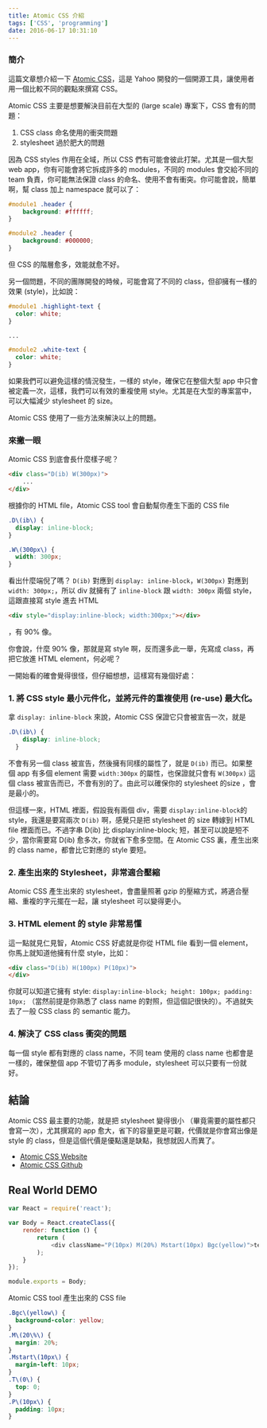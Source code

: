 ```yaml
---
title: Atomic CSS 介紹
tags: ['CSS', 'programming']
date: 2016-06-17 10:31:10
---
```


### 簡介

這篇文章想介紹一下 [Atomic CSS](http://acss.io/)，這是 Yahoo 開發的一個開源工具，讓使用者用一個比較不同的觀點來撰寫 CSS。

Atomic CSS 主要是想要解決目前在大型的 (large scale) 專案下，CSS 會有的問題：

1.  CSS class 命名使用的衝突問題
2.  stylesheet 過於肥大的問題

因為 CSS styles 作用在全域，所以 CSS 們有可能會彼此打架。尤其是一個大型 web app，你有可能會將它拆成許多的 modules，不同的 modules 會交給不同的 team 負責，你可能無法保證 class 的命名、使用不會有衝突。你可能會說，簡單啊，幫 class 加上 namespace 就可以了：

```css
#module1 .header {
    background: #ffffff;
}

#module2 .header {
    background: #000000;
}
```

但 CSS 的階層愈多，效能就愈不好。

另一個問題，不同的團隊開發的時候，可能會寫了不同的 class，但卻擁有一樣的效果 (style)，比如說：

```css
#module1 .highlight-text {
  color: white;
}

...

#module2 .white-text {
  color: white;
}
```

如果我們可以避免這樣的情況發生，一樣的 style，確保它在整個大型 app 中只會被定義一次，這樣，我們可以有效的重複使用 style。尤其是在大型的專案當中，可以大幅減少 stylesheet 的 size。

Atomic CSS 使用了一些方法來解決以上的問題。

### 來撇一眼

Atomic CSS 到底會長什麼樣子呢？

```html
<div class="D(ib) W(300px)">
    ...
</div>
```

根據你的 HTML file，Atomic CSS tool 會自動幫你產生下面的 CSS file

```css
.D\(ib\) {
  display: inline-block;
}

.W\(300px\) {
  width: 300px;
}
```

看出什麼端倪了嗎？ `D(ib)` 對應到 `display: inline-block`，`W(300px)` 對應到 `width: 300px;`，所以 div 就擁有了 `inline-block` 跟 `width: 300px` 兩個 style，這跟直接寫 style 進去 HTML 

```html
<div style="display:inline-block; width:300px;"></div>
```

，有 90% 像。

你會說，什麼 90% 像，那就是寫 style 啊，反而還多此一舉，先寫成 class，再把它放進 HTML element，何必呢？

一開始看的確會覺得很怪，但仔細想想，這樣寫有幾個好處：

### 1\. 將 CSS style 最小元件化，並將元件的重複使用 (re-use) 最大化。

拿 `display: inline-block` 來說，Atomic CSS 保證它只會被宣告一次，就是

```css
.D\(ib\) {
    display: inline-block;
  }
```

不會有另一個 class 被宣告，然後擁有同樣的屬性了，就是 `D(ib)` 而已。如果整個 app 有多個 element 需要 `width:300px` 的屬性，也保證就只會有 `W(300px)` 這個 class 被宣告而已，不會有別的了。由此可以確保你的 stylesheet 的size ，會是最小的。

但這樣一來，HTML 裡面，假設我有兩個 div，需要 `display:inline-block`的 style，我還是要寫兩次 `D(ib)` 啊，感覺只是把 stylesheet 的 size 轉嫁到 HTML file 裡面而已。不過字串 D(ib) 比 display:inline-block; 短，甚至可以說是短不少，當你需要寫 D(ib) 愈多次，你就省下愈多空間。在 Atomic CSS 裏，產生出來的 class name，都會比它對應的 style 要短。

### 2\. 產生出來的 Stylesheet，非常適合壓縮

Atomic CSS 產生出來的 stylesheet，會盡量照著 gzip 的壓縮方式，將適合壓縮、重複的字元擺在一起，讓 stylesheet 可以變得更小。

### 3\. HTML element 的 style 非常易懂

這一點就見仁見智，Atomic CSS 好處就是你從 HTML file 看到一個 element，你馬上就知道他擁有什麼 style，比如：

```html
<div class="D(ib) H(100px) P(10px)">
</div>
```

你就可以知道它擁有 style: `display:inline-block; height: 100px; padding: 10px;` （當然前提是你熟悉了 class name 的對照，但這個記很快的）。不過就失去了一般 CSS class 的 semantic 能力。

### 4\. 解決了 CSS class 衝突的問題

每一個 style 都有對應的 class name，不同 team 使用的 class name 也都會是一樣的，確保整個 app 不管切了再多 module，stylesheet 可以只要有一份就好。

## 結論

Atomic CSS 最主要的功能，就是把 stylesheet 變得很小 （畢竟需要的屬性都只會寫一次），尤其撰寫的 app 愈大，省下的容量更是可觀，代價就是你會寫出像是 style 的 class，但是這個代價是優點還是缺點，我想就因人而異了。

*   [Atomic CSS Website](http://acss.io/)
*   [Atomic CSS Github](https://github.com/acss-io/atomizer)

## Real World DEMO

```Javascript
var React = require('react');

var Body = React.createClass({
    render: function () {
        return (
            <div className="P(10px) M(20%) Mstart(10px) Bgc(yellow)">test</div>
        );
    }
});

module.exports = Body;
```


Atomic CSS tool 產生出來的 CSS file
```css
.Bgc\(yellow\) {
  background-color: yellow;
}
.M\(20\%\) {
  margin: 20%;
}
.Mstart\(10px\) {
  margin-left: 10px;
}
.T\(0\) {
  top: 0;
}
.P\(10px\) {
  padding: 10px;
}

```
